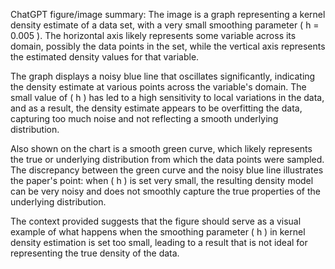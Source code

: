 ChatGPT figure/image summary: The image is a graph representing a kernel density estimate of a data set, with a very small smoothing parameter \( h = 0.005 \). The horizontal axis likely represents some variable across its domain, possibly the data points in the set, while the vertical axis represents the estimated density values for that variable.

The graph displays a noisy blue line that oscillates significantly, indicating the density estimate at various points across the variable's domain. The small value of \( h \) has led to a high sensitivity to local variations in the data, and as a result, the density estimate appears to be overfitting the data, capturing too much noise and not reflecting a smooth underlying distribution.

Also shown on the chart is a smooth green curve, which likely represents the true or underlying distribution from which the data points were sampled. The discrepancy between the green curve and the noisy blue line illustrates the paper's point: when \( h \) is set very small, the resulting density model can be very noisy and does not smoothly capture the true properties of the underlying distribution.

The context provided suggests that the figure should serve as a visual example of what happens when the smoothing parameter \( h \) in kernel density estimation is set too small, leading to a result that is not ideal for representing the true density of the data.